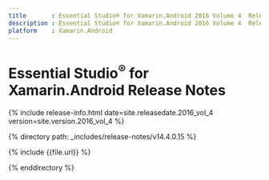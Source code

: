```yaml
---
title       : Essential Studio® for Xamarin.Android 2016 Volume 4  Release Notes
description : Essential Studio® for Xamarin.Android 2016 Volume 4  Release Notes
platform    : Xamarin.Android
---
```


# Essential Studio<sup>®</sup> for Xamarin.Android Release Notes

{% include release-info.html date=site.releasedate.2016_vol_4 version=site.version.2016_vol_4 %} 

{% directory path: _includes/release-notes/v14.4.0.15 %}

{% include {{file.url}} %}

{% enddirectory %}